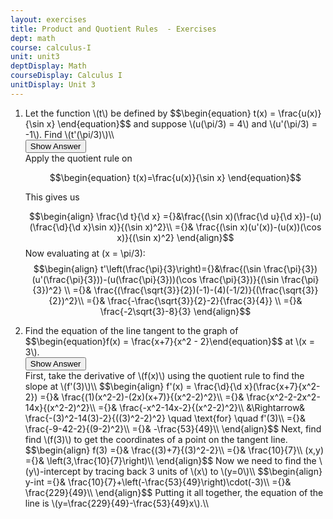 ```yaml
---
layout: exercises
title: Product and Quotient Rules  - Exercises
dept: math
course: calculus-I
unit: unit3
deptDisplay: Math
courseDisplay: Calculus I
unitDisplay: Unit 3
---
```

<ol>
<li> <div class="exercise">  Let the function \(t\) be defined by
$$\begin{equation}
t(x) = \frac{u(x)}{\sin x}
\end{equation}$$ and suppose \(u(\pi/3) = 4\) and \(u'(\pi/3) = -1\). Find \(t'(\pi/3)\)\\

<div class="answerBox"> 
 <button onclick="myFunction('answer6')" class="answerButton">Show Answer</button> 
 <div  id='answer6' class="answer" >
Apply the quotient rule on 

$$\begin{equation}
t(x)=\frac{u(x)}{\sin x}
\end{equation}$$

This gives us 

$$\begin{align}
\frac{\d t}{\d x} ={}&\frac{(\sin x)(\frac{\d u}{\d x})-(u)(\frac{\d}{\d x}\sin x)}{(\sin x)^2}\\
={}& \frac{(\sin x)(u'(x))-(u(x))(\cos x)}{(\sin x)^2}
\end{align}$$
Now evaluating at \(x = \pi/3\):
$$\begin{align}
t'\left(\frac{\pi}{3}\right)={}&\frac{(\sin \frac{\pi}{3})(u'(\frac{\pi}{3}))-(u(\frac{\pi}{3}))(\cos \frac{\pi}{3})}{(\sin \frac{\pi}{3})^2} \\
={}& \frac{(\frac{\sqrt{3}}{2})(-1)-(4)(-1/2)}{(\frac{\sqrt{3}}{2})^2}\\
={}& \frac{-\frac{\sqrt{3}}{2}-2}{\frac{3}{4}} \\
={}& \frac{-2\sqrt{3}-8}{3}
\end{align}$$

</div> 
 </div>


</div> </li>
<li> <div class="exercise">  Find the equation of the line tangent to the graph of $$\begin{equation}f(x) = \frac{x+7}{x^2 - 2}\end{equation}$$ at \(x = 3\).

<div class="answerBox"> 
 <button onclick="myFunction('answer32')" class="answerButton">Show Answer</button> 
 <div  id='answer32' class="answer" >
First, take the derivative of \(f(x)\) using the quotient rule to find the slope at \(f'(3)\)\\
$$\begin{align}
f'(x) = \frac{\d}{\d x}(\frac{x+7}{x^2-2}) ={}& \frac{(1)(x^2-2)-(2x)(x+7)}{(x^2-2)^2}\\
={}& \frac{x^2-2-2x^2-14x}{(x^2-2)^2}\\
={}& \frac{-x^2-14x-2}{(x^2-2)^2}\\
&\Rightarrow& \frac{-(3)^2-14(3)-2}{((3)^2-2)^2} \quad \text{for} \quad f'(3)\\
={}& \frac{-9-42-2}{(9-2)^2}\\
={}& -\frac{53}{49}\\
\end{align}$$
Next, find find \(f(3)\) to get the coordinates of a point on the tangent line.
$$\begin{align}
f(3) ={}& \frac{(3)+7}{(3)^2-2}\\
={}& \frac{10}{7}\\
(x,y) ={}& \left(3,\frac{10}{7}\right)\\
\end{align}$$
Now we need to find the \(y\)-intercept by tracing back 3 units of \(x\) to \(y=0\)\\
$$\begin{align}
y-int ={}& \frac{10}{7}+\left(-\frac{53}{49}\right)\cdot(-3)\\
={}& \frac{229}{49}\\
\end{align}$$
Putting it all together, the equation of the line is \(y=\frac{229}{49}-\frac{53}{49}x\).\\
</div> 
 </div>
	
</div> </li></ol>



